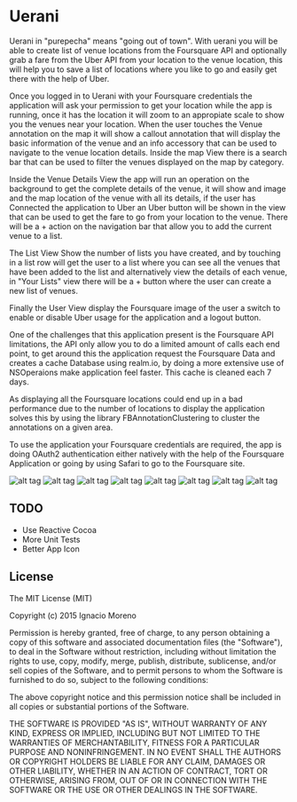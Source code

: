 # Uerani

Uerani in "purepecha" means "going out of town". With uerani you will be able to create list of venue locations from the Foursquare API and optionally grab a fare from the Uber API from your location to the venue location, this will help you to save a list of locations where you like to go and easily get there with the help of Uber.

Once you logged in to Uerani with your Foursquare credentials the application will ask your permission to get your location while the app is running, once it has the location it will zoom to an appropiate scale to show you the venues near your location. When the user touches the Venue annotation on the map it will show a callout annotation that will display the basic information of the venue and an info accessory that can be used to navigate to the venue location details. Inside the map View there is a search bar that can be used to filter the venues displayed on the map by category.

Inside the Venue Details View the app will run an operation on the background to get the complete details of the venue, it will show and image and the map location of the venue with all its details, if the user has Connected the application to Uber an Uber button will be shown in the view that can be used to get the fare to go from your location to the venue. There will be a + action on the navigation bar that allow you to add the current venue to a list.

The List View Show the number of lists you have created, and by touching in a list row will get the user to a list where you can see all the venues that have been added to the list and alternatively view the details of each venue, in "Your Lists" view there will be a + button where the user can create a new list of venues.

Finally the User View display the Foursquare image of the user a switch to enable or disable Uber usage for the application and a logout button.

One of the challenges that this application present is the Foursquare API limitations, the API only allow you to do a limited amount of calls each end point, to get around this the application request the Foursquare Data and creates a cache Database using realm.io, by doing a more extensive use of NSOperaions make application feel faster. This cache is cleaned each 7 days.

As displaying all the Foursquare locations could end up in a bad performance due to the number of locations to display the application solves this by using the library FBAnnotationClustering to cluster the annotations on a given area.

To use the application your Foursquare credentials are required, the app is doing OAuth2 authentication either natively with the help of the Foursquare Application or going by using Safari to go to the Foursquare site.

![alt tag](https://raw.github.com/nmorenor/uerani/master/uerani/ConnectToFoursquare.png)
![alt tag](https://raw.github.com/nmorenor/uerani/master/uerani/MapView.png)
![alt tag](https://raw.github.com/nmorenor/uerani/master/uerani/CustomCallout.png)
![alt tag](https://raw.github.com/nmorenor/uerani/master/uerani/CategoryFilter.png)
![alt tag](https://raw.github.com/nmorenor/uerani/master/uerani/VenueDetailsView.png)
![alt tag](https://raw.github.com/nmorenor/uerani/master/uerani/ListsView.png)
![alt tag](https://raw.github.com/nmorenor/uerani/master/uerani/VenuesOfListView.png)
![alt tag](https://raw.github.com/nmorenor/uerani/master/uerani/UserView.png)

## TODO

- Use Reactive Cocoa
- More Unit Tests
- Better App Icon

## License

The MIT License (MIT)

Copyright (c) 2015 Ignacio Moreno

Permission is hereby granted, free of charge, to any person obtaining a copy
of this software and associated documentation files (the "Software"), to deal
in the Software without restriction, including without limitation the rights
to use, copy, modify, merge, publish, distribute, sublicense, and/or sell
copies of the Software, and to permit persons to whom the Software is
furnished to do so, subject to the following conditions:

The above copyright notice and this permission notice shall be included in
all copies or substantial portions of the Software.

THE SOFTWARE IS PROVIDED "AS IS", WITHOUT WARRANTY OF ANY KIND, EXPRESS OR
IMPLIED, INCLUDING BUT NOT LIMITED TO THE WARRANTIES OF MERCHANTABILITY,
FITNESS FOR A PARTICULAR PURPOSE AND NONINFRINGEMENT. IN NO EVENT SHALL THE
AUTHORS OR COPYRIGHT HOLDERS BE LIABLE FOR ANY CLAIM, DAMAGES OR OTHER
LIABILITY, WHETHER IN AN ACTION OF CONTRACT, TORT OR OTHERWISE, ARISING FROM,
OUT OF OR IN CONNECTION WITH THE SOFTWARE OR THE USE OR OTHER DEALINGS IN
THE SOFTWARE.